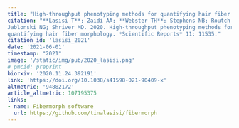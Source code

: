 ```yaml
---
title: "High-throughput phenotyping methods for quantifying hair fiber morphology"
citation: "**Lasisi T**; Zaidi AA; **Webster TH**; Stephens NB; Routch K;
Jablonski NG; Shriver MD. 2020. High-throughput phenotyping methods for
quantifying hair fiber morphology. *Scientific Reports* 11: 11535."
citation_id: 'lasisi_2021'
date: '2021-06-01'
timestamp: "2021"
image: '/static/img/pub/2020_lasisi.png'
# pmcid: preprint
biorxiv: '2020.11.24.392191'
link: 'https://doi.org/10.1038/s41598-021-90409-x'
altmetric: '94882172'
article_altmetric: 107195375
links:
- name: Fibermorph software
  url: https://github.com/tinalasisi/fibermorph
---
```


